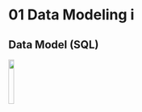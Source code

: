 # 01 Data Modeling i

## Data Model (SQL)
<img src="/workspaces/ds525-dw-and-bi/01-data-modeling-i/01-data-modeling-i_Database ER diagram.png" width="15%"></img> 
